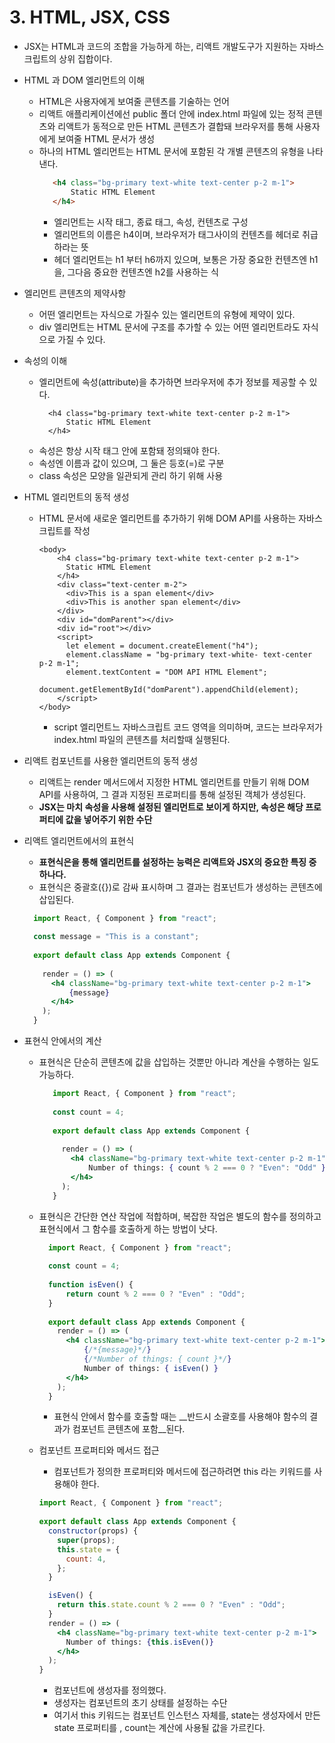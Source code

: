 # 3. HTML, JSX, CSS
- JSX는 HTML과 코드의 조합을 가능하게 하는, 리액트 개발도구가 지원하는 자바스크립트의 상위 집합이다.

- HTML 과 DOM 엘리먼트의 이해
    - HTML은 사용자에게 보여줄 콘텐츠를 기술하는 언어
    - 리액트 애플리케이션에선 public 폴더 안에 index.html 파일에 있는 정적 콘텐츠와 리액트가 동적으로 만든 HTML 콘텐츠가 결합돼 브라우저를 통해 사용자에게 보여줄 HTML 문서가 생성
    - 하나의 HTML 엘리먼트는 HTML 문서에 포함된 각 개별 콘텐츠의 유형을 나타낸다.
        ```html
           <h4 class="bg-primary text-white text-center p-2 m-1">
               Static HTML Element
           </h4>
        ```
        - 엘리먼트는 시작 태그, 종료 태그, 속성, 컨텐츠로 구성
        - 엘리먼트의 이름은 h4이며, 브라우저가 태그사이의 컨텐츠를 헤더로 취급하라는 뜻
        - 헤더 엘리먼트는 h1 부터 h6까지 있으며, 보통은 가장 중요한 컨텐츠엔 h1을, 그다음 중요한 컨텐츠엔 h2를 사용하는 식

- 엘리먼트 콘텐츠의 제약사항
    - 어떤 엘리먼트는 자식으로 가질수 있는 엘리먼트의 유형에 제약이 있다.
    - div 엘리먼트는 HTML 문서에 구조를 추가할 수 있는 어떤 엘리먼트라도 자식으로 가질 수 있다.
    
- 속성의 이해
    - 엘리먼트에 속성(attribute)을 추가하면 브라우저에 추가 정보를 제공할 수 있다.
        ```xhtml
          <h4 class="bg-primary text-white text-center p-2 m-1">
              Static HTML Element
          </h4>
        ```
    - 속성은 항상 시작 태그 안에 포함돼 정의돼야 한다.
    - 속성엔 이름과 값이 있으며, 그 둘은 등호(=)로 구분
    - class 속성은 모양을 일관되게 관리 하기 위해 사용

- HTML 엘리먼트의 동적 생성
    - HTML 문서에 새로운 엘리먼트를 추가하기 위해 DOM API를 사용하는 자바스크립트를 작성 
        ```xhtml
        <body>
            <h4 class="bg-primary text-white text-center p-2 m-1">
              Static HTML Element
            </h4>
            <div class="text-center m-2">
              <div>This is a span element</div>
              <div>This is another span element</div>
            </div>
            <div id="domParent"></div>
            <div id="root"></div>
            <script>
              let element = document.createElement("h4");
              element.className = "bg-primary text-white- text-center p-2 m-1";
              element.textContent = "DOM API HTML Element";
              document.getElementById("domParent").appendChild(element);
            </script>
        </body>  
        ```
        - script 엘리먼트느 자바스크립트 코드 영역을 의미하며, 코드는 브라우저가 index.html 파일의 콘텐츠를 처리할때 실행된다.
        
- 리액트 컴포넌트를 사용한 엘리먼트의 동적 생성
    - 리액트는 render 메서드에서 지정한 HTML 엘리먼트를 만들기 위해 DOM API를 사용하여, 그 결과 지정된 프로퍼티를 통해 설정된 객체가 생성된다.
    - __JSX는 마치 속성을 사용해 설정된 엘리먼트로 보이게 하지만, 속성은 해당 프로퍼티에 값을 넣어주기 위한 수단__
    
- 리액트 엘리먼트에서의 표현식
    - __표현식은을 통해 엘리먼트를 설정하는 능력은 리액트와 JSX의 중요한 특징 중 하나다.__
    - 표현식은 중괄호({})로 감싸 표시하며 그 결과는 컴포넌트가 생성하는 콘텐츠에 삽입된다.
    ```jsx
      import React, { Component } from "react";
      
      const message = "This is a constant";
      
      export default class App extends Component {
      
        render = () => (
          <h4 className="bg-primary text-white text-center p-2 m-1">
              {message}
          </h4>
        );
      }
    ```
 
 - 표현식 안에서의 계산
    - 표현식은 단순히 콘텐츠에 값을 삽입하는 것뿐만 아니라 계산을 수행하는 일도 가능하다.
        ```jsx
           import React, { Component } from "react";
           
           const count = 4;
           
           export default class App extends Component {
           
             render = () => (
               <h4 className="bg-primary text-white text-center p-2 m-1">
                   Number of things: { count % 2 === 0 ? "Even": "Odd" }
               </h4>
             );
           }
        ```
    - 표현식은 간단한 연산 작업에 적합하며, 복잡한 작업은 별도의 함수를 정의하고 표현식에서 그 함수를 호출하게 하는 방법이 낫다.
        ```jsx
          import React, { Component } from "react";
          
          const count = 4;
          
          function isEven() {
              return count % 2 === 0 ? "Even" : "Odd";
          }
          
          export default class App extends Component {
            render = () => (
              <h4 className="bg-primary text-white text-center p-2 m-1">
                  {/*{message}*/}
                  {/*Number of things: { count }*/}
                  Number of things: { isEven() }
              </h4>
            );
          }
        ```
        - 표현식 안에서 함수를 호출할 때는 __반드시 소괄호를 사용해야 함수의 결과가 컴포넌트 콘텐츠에 포함__된다.
        
    - 컴포넌트 프로퍼티와 메서드 접근
        - 컴포넌트가 정의한 프로퍼티와 메서드에 접근하려면 this 라는 키워드를 사용해야 한다.
        ```jsx
        import React, { Component } from "react";
          
        export default class App extends Component {
          constructor(props) {
            super(props);
            this.state = {
              count: 4,
            };
          }
        
          isEven() {
            return this.state.count % 2 === 0 ? "Even" : "Odd";
          }
          render = () => (
            <h4 className="bg-primary text-white text-center p-2 m-1">
              Number of things: {this.isEven()}
            </h4>
          );
        }
        ```
        - 컴포넌트에 생성자를 정의했다.
        - 생성자는 컴포넌트의 초기 상태를 설정하는 수단
        - 여기서 this 키워드는 컴포넌트 인스턴스 자체를, state는 생성자에서 만든 state 프로퍼티를 , count는 계산에 사용될 값을 가르킨다.
        
